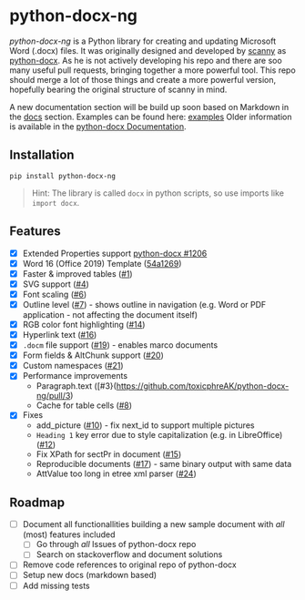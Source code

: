 # python-docx-ng

*python-docx-ng* is a Python library for creating and updating Microsoft Word (.docx) files.
It was originally designed and developed by [scanny](https://github.com/scanny) as [python-docx](https://github.com/python-openxml/python-docx).
As he is not actively developing his repo and there are soo many useful pull requests, bringing together a more powerful tool.
This repo should merge a lot of those things and create a more powerful version, hopefully bearing the original structure of scanny in mind.

A new documentation section will be build up soon based on Markdown in the [docs](docs) section.
Examples can be found here: [examples](docs/examples)
Older information is available in the [python-docx Documentation](https://python-docx.readthedocs.org/en/latest/).

## Installation

```commandline
pip install python-docx-ng
```

> Hint: The library is called `docx` in python scripts, so use imports like `import docx`. 

## Features

+ [x] Extended Properties support [python-docx #1206](https://github.com/python-openxml/python-docx/pull/1206)
+ [x] Word 16 (Office 2019) Template ([54a1269](https://github.com/toxicphreAK/python-docx-ng/commit/54a1269a3608239adfef079840f69389235c88b8))
+ [x] Faster & improved tables ([#1](https://github.com/toxicphreAK/python-docx-ng/pull/1))
+ [x] SVG support ([#4](https://github.com/toxicphreAK/python-docx-ng/pull/4))
+ [x] Font scaling ([#6](https://github.com/toxicphreAK/python-docx-ng/pull/6))
+ [x] Outline level ([#7](https://github.com/toxicphreAK/python-docx-ng/pull/7)) - shows outline in navigation (e.g. Word or PDF application - not affecting the document itself)
+ [x] RGB color font highlighting ([#14](https://github.com/toxicphreAK/python-docx-ng/pull/14))
+ [x] Hyperlink text ([#16](https://github.com/toxicphreAK/python-docx-ng/pull/16))
+ [x] `.docm` file support ([#19](https://github.com/toxicphreAK/python-docx-ng/pull/16)) - enables marco documents
+ [x] Form fields & AltChunk support ([#20](https://github.com/toxicphreAK/python-docx-ng/pull/20))
+ [x] Custom namespaces ([#21](https://github.com/toxicphreAK/python-docx-ng/pull/21))
+ [x] Performance improvements
  + Paragraph.text ([#3}(https://github.com/toxicphreAK/python-docx-ng/pull/3)
  + Cache for table cells ([#8](https://github.com/toxicphreAK/python-docx-ng/pull/8))
+ [x] Fixes
  + add_picture ([#10](https://github.com/toxicphreAK/python-docx-ng/pull/10)) - fix next_id to support multiple pictures
  + `Heading 1` key error due to style capitalization (e.g. in LibreOffice) ([#12](https://github.com/toxicphreAK/python-docx-ng/pull/12))
  + Fix XPath for sectPr in document ([#15](https://github.com/toxicphreAK/python-docx-ng/pull/15))
  + Reproducible documents ([#17](https://github.com/toxicphreAK/python-docx-ng/pull/17)) - same binary output with same data
  + AttValue too long in etree xml parser ([#24](https://github.com/toxicphreAK/python-docx-ng/pull/24))

## Roadmap

+ [ ] Document all functionallities building a new sample document with *all* (most) features included
  + [ ] Go through *all* Issues of python-docx repo
  + [ ] Search on stackoverflow and document solutions
+ [ ] Remove code references to original repo of python-docx
+ [ ] Setup new docs (markdown based)
+ [ ] Add missing tests
